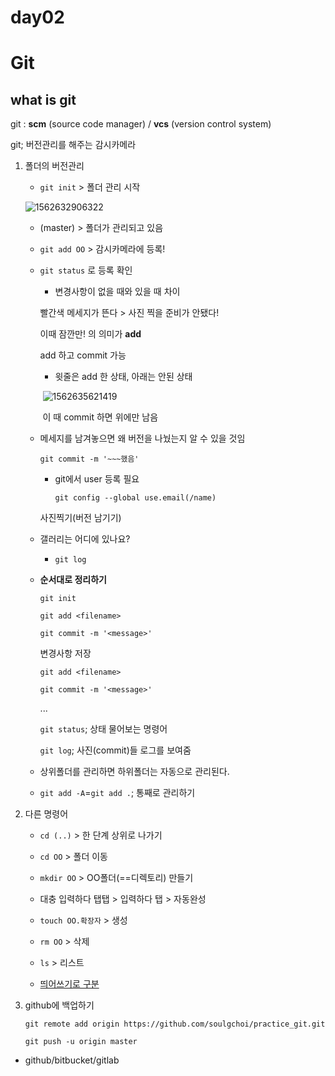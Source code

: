 # day02

# Git

## what is git

git : **scm** (source code manager) / **vcs** (version control system)

git; 버전관리를 해주는 감시카메라

1. 폴더의 버전관리

   - `git init` > 폴더 관리 시작

   ![1562632906322](C:\Users\student\AppData\Roaming\Typora\typora-user-images\1562632906322.png)

   - (master) > 폴더가 관리되고 있음

   - `git add OO` > 감시카메라에 등록!

   - `git status` 로 등록 확인

     - 변경사항이 없을 때와 있을 때 차이

     빨간색 메세지가 뜬다 > 사진 찍을 준비가 안됐다! 

     이때 잠깐만! 의 의미가 **add** 

     add 하고 commit 가능

     - 윗줄은 add 한 상태, 아래는 안된 상태

     ​	![1562635621419](C:\Users\student\AppData\Roaming\Typora\typora-user-images\1562635621419.png)

     ​	이 때 commit 하면 위에만 남음

   - 메세지를 남겨놓으면 왜 버전을 나눴는지 알 수 있을 것임

     `git commit -m '~~~했음'`

     - git에서 user 등록 필요

       `git config --global use.email(/name)`

     사진찍기(버전 남기기)

   - 갤러리는 어디에 있나요?

     - `git log`

   - **순서대로 정리하기**

     `git init`

     `git add <filename>`

     `git commit -m '<message>'`

     변경사항 저장

     `git add <filename>`

     `git commit -m '<message>'`

     ...

     `git status`; 상태 물어보는 명령어

     `git log`; 사진(commit)들 로그를 보여줌

     

   * 상위폴더를 관리하면 하위폴더는 자동으로 관리된다.

   * `git add -A`=`git add .`; 통째로 관리하기

   

2. 다른 명령어

   - `cd (..)` > 한 단계 상위로 나가기

   - `cd OO` > 폴더 이동

   - `mkdir OO` > OO폴더(==디렉토리) 만들기

   - 대충 입력하다 탭탭 > 입력하다 탭 > 자동완성

   - `touch OO.확장자` > 생성

   - `rm OO` > 삭제

   - `ls` > 리스트

   - <u>띄어쓰기로 구분</u>

3. github에 백업하기

   `git remote add origin https://github.com/soulgchoi/practice_git.git`

   `git push -u origin master`



* github/bitbucket/gitlab




